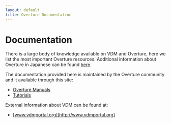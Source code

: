 ```yaml
---
layout: default
title: Overture Documentation
---
```


# Documentation

There is a large body of knowledge available on VDM and Overture, here
we list the most important Overture resources.  Additional information
about Overture in Japanese can be found
[here](http://research.nii.ac.jp/~f-ishikawa/vdm/overture.html).

The documentation provided here is maintained by the Overture community and it avaliable through this site:

- [Overture Manuals]({{site.url}}/documentation/manuals.html)
- [Tutorials]({{site.url}}/documentation/turotials.html)

External information about VDM can be found at:

- [www.vdmportal.org](http://www.vdmportal.org)


<!---
## Nuts and bolts: reference manuals

Once you have acquainted yourselves with the basic working of the
Overture tool using the tutorials, it is time to check out the
available reference manuals, which consist of a language **reference
manual (TR-001)** and **two user guides (TR-002)**.  And finally,
there is a technical report describing how the Overture tools can be
used in an **industrial development process (TR-006)**.

- **TR-001**: _VDM-10 Language Manual_, P. G. Larsen, K. G. Lausdahl,
  N. Battle, and J. S. Fitzgerald,
  [version 5, March 2014]({{site.url}}/files/VDM10_lang_man.pdf)
- **TR-002**: _Overture VDM-10 Tool Support: User Guide_,
  P. G. Larsen, K. G. Lausdahl, A. Ribeiro, S. Wolff, and N. Battle,
  [version 4, April 2013]({{site.url}}/files/OvertureIDEUserGuide.pdf)
- **TR-006**: _Development Process for Distributed Embedded Systems
  using VDM_, P. G. Larsen, S. Wolff, N. Battle, J. S. Fitzgerald, and
  K. G. Pierce,
  [version 3, September 2013]({{site.url}}/files/VDMRTProcess.pdf)



## Additional materials

Note that there is a large collection of
[examples]({{site.url}}/examples/) on-line available, and it is worth
checking them out!  Additional publications can be found on our
development wiki
[Publication page](http://wiki.overturetool.org/index.php/Overture_Publications).
For tutors that plan to use Overture tool in a classroom setting, note
that there is a large collection of
[teaching materials](http://www.vdmportal.org/twiki/bin/view/Main/WebHome#VDM_teaching_material)
available, including lecture slides!

-->
